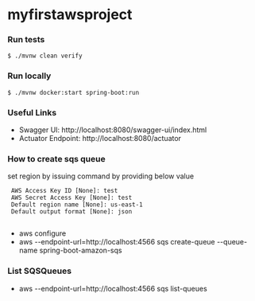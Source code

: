 # myfirstawsproject

### Run tests
`$ ./mvnw clean verify`

### Run locally
`$ ./mvnw docker:start spring-boot:run`


### Useful Links
* Swagger UI: http://localhost:8080/swagger-ui/index.html
* Actuator Endpoint: http://localhost:8080/actuator

### How to create sqs queue

set region by issuing command by providing below value 

```
 AWS Access Key ID [None]: test
 AWS Secret Access Key [None]: test
 Default region name [None]: us-east-1
 Default output format [None]: json
 
```

* aws configure
* aws --endpoint-url=http://localhost:4566 sqs create-queue --queue-name spring-boot-amazon-sqs

### List SQSQueues
* aws --endpoint-url=http://localhost:4566 sqs list-queues